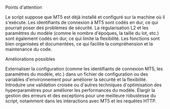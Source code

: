 Points d'attention

Le script suppose que MT5 est déjà installé et configuré sur la machine où il s'exécute.
Les identifiants de connexion à MT5 sont codés en dur, ce qui pourrait poser des problèmes de sécurité.
La régularisation L2 et les paramètres du modèle (comme le nombre d'époques, la taille du lot, etc.) sont également codés en dur, ce qui limite la flexibilité.
Les fonctions sont bien organisées et documentées, ce qui facilite la compréhension et la maintenance du code.


Améliorations possibles

Externaliser la configuration (comme les identifiants de connexion MT5, les paramètres du modèle, etc.) dans un fichier de configuration ou des variables d'environnement pour améliorer la sécurité et la flexibilité.
Introduire une validation croisée ou d'autres techniques d'optimisation des hyperparamètres pour améliorer les performances du modèle.
Élargir la gestion des erreurs et des exceptions pour une meilleure robustesse du script, notamment dans les interactions avec MT5 et les requêtes HTTP.